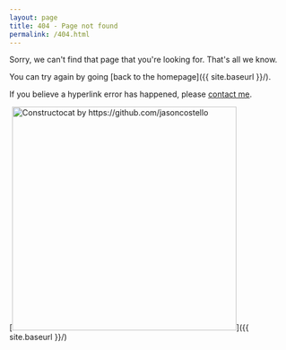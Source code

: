 ```yaml
---
layout: page
title: 404 - Page not found
permalink: /404.html
---
```


Sorry, we can't find that page that you're looking for. That's all we know.

You can try again by going [back to the homepage]({{ site.baseurl }}/).

If you believe a hyperlink error has happened, please [contact me](mailto:LincolnZh@protonmail.com).

[<img src="{{ site.baseurl }}/images/404.png" alt="Constructocat by https://github.com/jasoncostello" style="width: 400px;"/>]({{ site.baseurl }}/)
